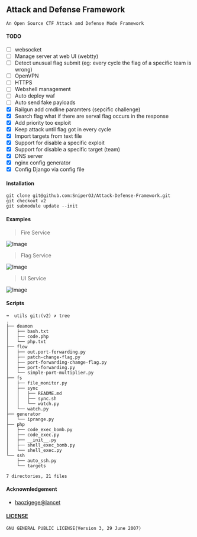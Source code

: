 Attack and Defense Framework
---

```
An Open Source CTF Attack and Defense Mode Framework
```

#### TODO
- [ ] websocket
- [ ] Manage server at web UI (webtty)
- [ ] Detect unusual flag submit (eg: every cycle the flag of a specific team is wrong)
- [ ] OpenVPN
- [ ] HTTPS
- [ ] Webshell management
- [ ] Auto deploy waf
- [ ] Auto send fake payloads
- [x] Railgun add cmdline paramters (sepcific challenge)
- [x] Search flag what if there are serval flag occurs in the response
- [x] Add priority too exploit
- [x] Keep attack until flag got in every cycle
- [x] Import targets from text file
- [x] Support for disable a specific exploit
- [x] Support for disable a specific target (team)
- [x] DNS server
- [x] nginx config generator
- [x] Config Django via config file

#### Installation
```
git clone git@github.com:SniperOJ/Attack-Defense-Framework.git
git checkout v2
git submodule update --init
```

#### Examples
> Fire Service  

![Image](https://upload-images.jianshu.io/upload_images/2355077-ee95171cdbf0d94d.png?imageMogr2/auto-orient/strip%7CimageView2/2/w/1240)

> Flag Service  

![Image](https://upload-images.jianshu.io/upload_images/2355077-280e23fbbe848ecd.png?imageMogr2/auto-orient/strip%7CimageView2/2/w/1240)

> UI Service  

![Image](https://upload-images.jianshu.io/upload_images/2355077-c34fe47bf341698b.png?imageMogr2/auto-orient/strip%7CimageView2/2/w/1240)


#### Scripts

```
➜  utils git:(v2) ✗ tree
.
├── deamon
│   ├── bash.txt
│   ├── code.php
│   └── php.txt
├── flow
│   ├── out.port-forwarding.py
│   ├── patch-change-flag.py
│   ├── port-forwarding-change-flag.py
│   ├── port-forwarding.py
│   └── simple-port-multiplier.py
├── fs
│   ├── file_monitor.py
│   ├── sync
│   │   ├── README.md
│   │   ├── sync.sh
│   │   └── watch.py
│   └── watch.py
├── generator
│   └── iprange.py
├── php
│   ├── code_exec_bomb.py
│   ├── code_exec.py
│   ├── __init__.py
│   ├── shell_exec_bomb.py
│   └── shell_exec.py
└── ssh
    ├── auto_ssh.py
    └── targets

7 directories, 21 files
```

#### Acknownledgement
* [haozigege@lancet](https://github.com/zhl2008/flag_service)

#### [LICENSE](https://github.com/WangYihang/Attack_Defense_Framework/blob/master/LICENSE)
```
GNU GENERAL PUBLIC LICENSE(Version 3, 29 June 2007)
```
